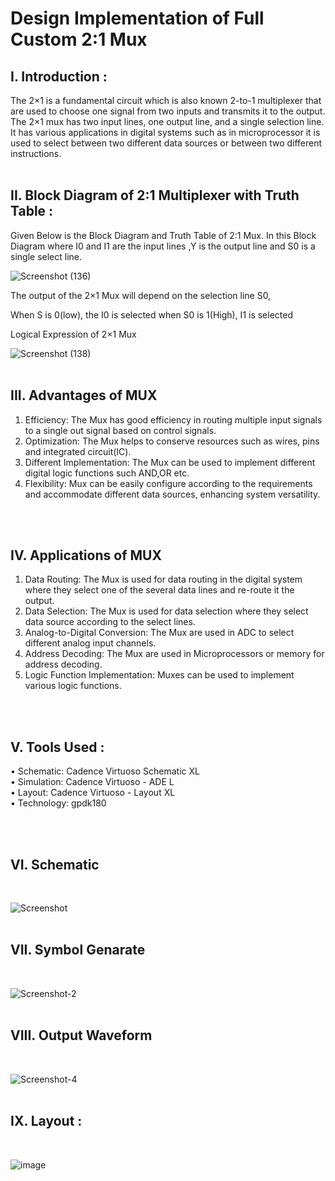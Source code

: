 # Design Implementation of Full Custom 2:1 Mux

<h2>I. Introduction :</h2>
<dr>The 2×1 is a fundamental circuit which is also known 2-to-1 multiplexer that are used to choose one signal from two inputs and transmits it to the output. The 2×1 mux has two input lines, one output line, and a single selection line. It has various applications in digital systems such as in microprocessor it is used to select between two different data sources or between two different instructions.<dr>
<br>
  <br>
<h2>II. Block Diagram of 2:1 Multiplexer with Truth Table :</h2>
Given Below is the Block Diagram and Truth Table of 2:1 Mux. In this Block Diagram where I0 and I1 are the input lines ,Y is the output line and S0 is a single select line.

![Screenshot (136)](https://github.com/user-attachments/assets/d5a33469-e12e-4088-b75f-9714cf996d9e)


The output of the 2×1 Mux will depend on the selection line S0,

When S is 0(low), the I0 is selected
when S0 is 1(High), I1 is selected


Logical Expression of 2×1 Mux

![Screenshot (138)](https://github.com/user-attachments/assets/c661971d-8658-4c23-a1d0-6e77eebca7fd)
<br>
<br>
<h2>III. Advantages of MUX</h2>

1. Efficiency: The Mux has good efficiency in routing multiple input signals to a single out signal based on control signals.<dr><br>
2. Optimization: The Mux helps to conserve resources such as wires, pins and integrated circuit(IC).<dr><br>
3. Different Implementation: The Mux can be used to implement different digital logic functions such AND,OR etc.<dr><br>
4. Flexibility: Mux can be easily configure according to the requirements and accommodate different data sources, enhancing system versatility.<dr><br>
<br>
<br>
<H2>IV. Applications of MUX</H2>

1. Data Routing: The Mux is used for data routing in the digital system where they select one of the several data lines and re-route it the output.<dr>
2. Data Selection: The Mux is used for data selection where they select data source according to the select lines.<dr><br>
3. Analog-to-Digital Conversion: The Mux are used in ADC to select different analog input channels.<dr><br>
4. Address Decoding: The Mux are used in Microprocessors or memory for address decoding.<dr><br>
5. Logic Function Implementation: Muxes can be used to implement various logic functions.<dr><br>
<br>
<br>

<H2>V. Tools Used :</H2>

• Schematic: Cadence Virtuoso Schematic XL<dr><br>
• Simulation: Cadence Virtuoso - ADE L<dr><br>
• Layout: Cadence Virtuoso - Layout XL<dr><br>
• Technology: gpdk180<dr><br>

<br>
<br>
<h2>VI. Schematic</h2>

<br>

![Screenshot](https://github.com/user-attachments/assets/b657e080-480b-4f85-beda-7911e1b253c9)
<BR>
<BR>
<H2>VII. Symbol Genarate</H2>

<br>

![Screenshot-2](https://github.com/user-attachments/assets/b1ba4b9e-96ae-49c0-a8c8-852fd22e2ed8)
<br>
<br>
<h2>VIII. Output Waveform</h2>
<br>


![Screenshot-4](https://github.com/user-attachments/assets/880ddd17-204b-4e5d-b2d0-fef5b27522c1)
<br>
<br>
<h2>IX. Layout :</h2>
<br>

![image](https://github.com/user-attachments/assets/6793a6c7-9f25-4097-9037-7b8593f2a254)










